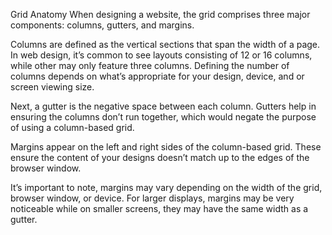 Grid Anatomy
When designing a website, the grid comprises three major components: columns, gutters, and margins.

Columns are defined as the vertical sections that span the width of a page. In web design, it’s common to see layouts consisting of 12 or 16 columns, while other may only feature three columns. Defining the number of columns depends on what’s appropriate for your design, device, and or screen viewing size.

Next, a gutter is the negative space between each column. Gutters help in ensuring the columns don’t run together, which would negate the purpose of using a column-based grid.

Margins appear on the left and right sides of the column-based grid. These ensure the content of your designs doesn’t match up to the edges of the browser window.

It’s important to note, margins may vary depending on the width of the grid, browser window, or device. For larger displays, margins may be very noticeable while on smaller screens, they may have the same width as a gutter.

